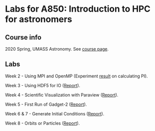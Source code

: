 # Labs for A850: Introduction to HPC for astronomers

## Course info

2020 Spring, UMASS Astronomy. See [course page](https://courses.umass.edu/astron850-mdw/index.html).

## Labs 

Week 2 - Using MPI and OpenMP (Experiment [result](./labs/week-2/out/scaling.pdf) on calculating PI).

Week 3 - Using HDF5 for IO ([Report](./labs/week-3/README.md)).

Week 4 - Scientific Visualization with Paraview ([Report](./labs/week-4/README.md)).

Week 5 - First Run of Gadget-2 ([Report](./labs/week-5/README.md)).

Week 6 & 7 - Generate Initial Conditions ([Report](./labs/week-7/README.md)).

Week 8 - Orbits or Particles ([Report](./labs/week-8/README.md)).